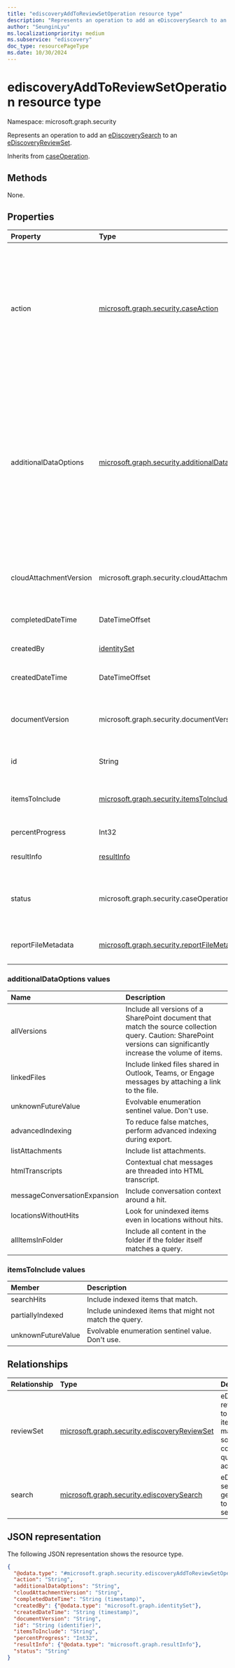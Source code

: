 ```yaml
---
title: "ediscoveryAddToReviewSetOperation resource type"
description: "Represents an operation to add an eDiscoverySearch to an eDiscoveryReviewSet."
author: "SeunginLyu"
ms.localizationpriority: medium
ms.subservice: "ediscovery"
doc_type: resourcePageType
ms.date: 10/30/2024
---
```


# ediscoveryAddToReviewSetOperation resource type

Namespace: microsoft.graph.security



Represents an operation to add an [eDiscoverySearch](../resources/security-ediscoverysearch.md) to an [eDiscoveryReviewSet](../resources/security-ediscoveryreviewset.md).

Inherits from [caseOperation](../resources/security-caseoperation.md).

## Methods
None.

## Properties
|Property|Type|Description|
|:---|:---|:---|
|action|[microsoft.graph.security.caseAction](../resources/security-caseoperation.md#caseaction-values)| The type of action the operation represents. Possible values are: `contentExport`, `applyTags`, `convertToPdf`, `index`, `estimateStatistics`, `addToReviewSet`, `holdUpdate`, `unknownFutureValue`, `purgeData`, `exportReport`, `exportResult`. Use the `Prefer: include-unknown-enum-members` request header to get the following values from this [evolvable enum](/graph/best-practices-concept#handling-future-members-in-evolvable-enumerations): `purgeData`, `exportReport`, `exportResult`. Inherited from [caseOperation](../resources/security-caseoperation.md).|
|additionalDataOptions|[microsoft.graph.security.additionalDataOptions](#additionaldataoptions-values)| The options to add items to the review set. Possible values are: `allVersions`, `linkedFiles`, `unknownFutureValue`, `advancedIndexing`, `listAttachments`, `htmlTranscripts`, `messageConversationExpansion`, `locationsWithoutHits`, `allItemsInFolder`. Use the `Prefer: include-unknown-enum-members` request header to get the following values from this [evolvable enum](/graph/best-practices-concept#handling-future-members-in-evolvable-enumerations): `advancedIndexing`, `listAttachments`, `htmlTranscripts`, `messageConversationExpansion`, `locationsWithoutHits`, `allItemsInFolder`.|
|cloudAttachmentVersion|microsoft.graph.security.cloudAttachmentVersion| Specifies the number of most recent versions of cloud attachments to collect. Possible values are: `latest`, `recent10`, `recent100`, `all`, `unknownFutureValue`. |
|completedDateTime|DateTimeOffset| The date and time the operation was completed. Inherited from [caseOperation](../resources/security-caseoperation.md).|
|createdBy|[identitySet](../resources/identityset.md)| The user that created the operation. Inherited from [caseOperation](../resources/security-caseoperation.md).|
|createdDateTime|DateTimeOffset| The date and time the operation was created. Inherited from [caseOperation](../resources/security-caseoperation.md).|
|documentVersion|microsoft.graph.security.documentVersion| Specifies the number of most recent versions of SharePoint documents to collect. Possible values are: `latest`, `recent10`, `recent100`, `all`, `unknownFutureValue`. |
|id|String| The ID for the operation. Read-only. Inherited from [caseOperation](../resources/security-caseoperation.md).|
|itemsToInclude|[microsoft.graph.security.itemsToInclude](#itemstoinclude-values)| The items to include in the review set. Possible values are: `searchHits`, `partiallyIndexed`, `unknownFutureValue`.|
|percentProgress|Int32| The progress of the operation. Inherited from [caseOperation](../resources/security-caseoperation.md).|
|resultInfo|[resultInfo](../resources/resultinfo.md)| Contains success and failure-specific result information. Inherited from [caseOperation](../resources/security-caseoperation.md).|
|status|microsoft.graph.security.caseOperationStatus| The status of the case operation. Possible values are: `notStarted`, `submissionFailed`, `running`, `succeeded`, `partiallySucceeded`, `failed`. Inherited from [caseOperation](../resources/security-caseoperation.md).|
|reportFileMetadata|[microsoft.graph.security.reportFileMetadata](../resources/security-ediscoveryreportfilemetadata.md) |Contains the properties for an report file metadata, including **downloadUrl**, **fileName**, and **size**.|

### additionalDataOptions values

|Name|Description|
|:---|:---|
|allVersions| Include all versions of a SharePoint document that match the source collection query. Caution: SharePoint versions can significantly increase the volume of items. |
|linkedFiles| Include linked files shared in Outlook, Teams, or Engage messages by attaching a link to the file.|
|unknownFutureValue | Evolvable enumeration sentinel value. Don't use. |
|advancedIndexing| To reduce false matches, perform advanced indexing during export.|
|listAttachments| Include list attachments.|
|htmlTranscripts| Contextual chat messages are threaded into HTML transcript.|
|messageConversationExpansion| Include conversation context around a hit.|
|locationsWithoutHits| Look for unindexed items even in locations without hits.|
|allItemsInFolder| Include all content in the folder if the folder itself matches a query.|

### itemsToInclude values

|Member|Description|
|:----|:----------|
|searchHits       | Include indexed items that match.|
|partiallyIndexed | Include unindexed items that might not match the query.|
|unknownFutureValue | Evolvable enumeration sentinel value. Don't use. |

## Relationships
|Relationship|Type|Description|
|:---|:---|:---|
|reviewSet|[microsoft.graph.security.ediscoveryReviewSet](../resources/security-ediscoveryreviewset.md)|eDiscovery review set to which items matching source collection query gets added.|
|search|[microsoft.graph.security.ediscoverySearch](../resources/security-ediscoverysearch.md)|eDiscovery search that gets added to review set.|

## JSON representation
The following JSON representation shows the resource type.
<!-- {
  "blockType": "resource",
  "keyProperty": "id",
  "@odata.type": "microsoft.graph.security.ediscoveryAddToReviewSetOperation",
  "baseType": "microsoft.graph.security.caseOperation",
  "openType": false
}
-->
``` json
{
  "@odata.type": "#microsoft.graph.security.ediscoveryAddToReviewSetOperation",
  "action": "String",
  "additionalDataOptions": "String",
  "cloudAttachmentVersion": "String",
  "completedDateTime": "String (timestamp)",
  "createdBy": {"@odata.type": "microsoft.graph.identitySet"},
  "createdDateTime": "String (timestamp)",
  "documentVersion": "String",
  "id": "String (identifier)",
  "itemsToInclude": "String",
  "percentProgress": "Int32",
  "resultInfo": {"@odata.type": "microsoft.graph.resultInfo"},
  "status": "String"
}
```

